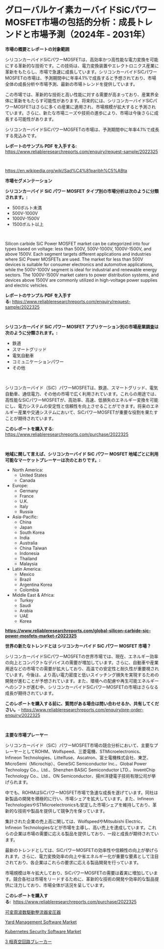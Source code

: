 <p><h1>グローバルケイ素カーバイドSiCパワーMOSFET市場の包括的分析：成長トレンドと市場予測（2024年 - 2031年）</h1></p><p><strong>市場の概要とレポートの対象範囲</strong></p>
<p><p>シリコンカーバイドSiCパワーMOSFETは、高効率かつ高性能な電力変換を可能にする革新的な技術です。この技術は、電力変換装置やエレクトロニクス産業に革新をもたらし、市場で急速に成長しています。シリコンカーバイドSiCパワーMOSFETの市場は、予測期間中に年率4.1%で成長すると予想されており、市場全体の成長分析や市場予測、最新の市場トレンドを提供しています。</p><p>この市場では、革新的な技術と高い性能に対する需要が高まっており、産業界全体に革新をもたらす可能性があります。将来的には、シリコンカーバイドSiCパワーMOSFETはさらに多くの産業に適用され、市場規模が拡大すると予測されています。さらに、新たな市場ニーズや技術の進歩により、市場は今後さらに成長する可能性があります。</p><p>シリコンカーバイドSiCパワーMOSFETの市場は、予測期間中に年率4.1%で成長する見込みです。</p></p>
<p><strong>レポートのサンプル PDF を入手する:</strong> <a href="https://www.reliableresearchreports.com/enquiry/request-sample/2022325">https://www.reliableresearchreports.com/enquiry/request-sample/2022325</a></p>
<p>&nbsp;</p>
<p><a href="https://en.wikipedia.org/wiki/Sad%C4%81paribh%C5%ABta">https://en.wikipedia.org/wiki/Sad%C4%81paribh%C5%ABta</a></p>
<p><strong>市場セグメンテーション</strong></p>
<p><strong>シリコンカーバイド SiC パワー MOSFET タイプ別の市場分析は次のように分類されます。:</strong></p>
<p><ul><li>500ボルト未満</li><li>500V-1000V</li><li>1000V-1500V</li><li>1500ボルト以上</li></ul></p>
<p>&nbsp;</p>
<p><p>Silicon carbide SiC Power MOSFET market can be categorized into four types based on voltage: less than 500V, 500V-1000V, 1000V-1500V, and above 1500V. Each segment targets different applications and industries where SiC Power MOSFETs are used. The market for less than 500V devices is suitable for consumer electronics and automotive applications, while the 500V-1000V segment is ideal for industrial and renewable energy sectors. The 1000V-1500V market caters to power distribution systems, and devices above 1500V are commonly utilized in high-voltage power supplies and electric vehicles.</p></p>
<p><strong>レポートのサンプル PDF を入手する:</strong>&nbsp;<a href="https://www.reliableresearchreports.com/enquiry/request-sample/2022325">https://www.reliableresearchreports.com/enquiry/request-sample/2022325</a></p>
<p>&nbsp;</p>
<p><strong> シリコンカーバイド SiC パワー MOSFET アプリケーション別の市場産業調査は次のように分類されます。:</strong></p>
<p><ul><li>鉄道</li><li>スマートグリッド</li><li>電気自動車</li><li>コミュニケーションパワー</li><li>その他</li></ul></p>
<p>&nbsp;</p>
<p><p>シリコンカーバイド（SiC）パワーMOSFETは、鉄道、スマートグリッド、電気自動車、通信電力、その他の市場で広く利用されています。これらの用途では、高性能なSiCパワーMOSFETが、高効率、高速、低損失のエネルギー変換を可能にし、電力システムの安定性と信頼性を向上させることができます。将来のエネルギー産業や交通システムにおいて、SiCパワーMOSFETが重要な役割を果たすことが期待されています。</p></p>
<p><strong>このレポートを購入する:</strong>&nbsp; <a href="https://www.reliableresearchreports.com/purchase/2022325">https://www.reliableresearchreports.com/purchase/2022325</a></p>
<p>&nbsp;</p>
<p><strong>地域に関して言えば、シリコンカーバイド SiC パワー MOSFET 地域ごとに利用可能なマーケットプレーヤーは次のとおりです。:</strong></p>
<p><ul>
    <li>
        North America:
        <ul>
            <li>United States</li>
            <li>Canada</li>
        </ul>
    </li>
    <li>
        Europe:
        <ul>
            <li>Germany</li>
            <li>France</li>
            <li>U.K.</li>
            <li>Italy</li>
            <li>Russia</li>
        </ul>
    </li>
    <li>
        Asia-Pacific:
        <ul>
            <li>China</li>
            <li>Japan</li>
            <li>South Korea</li>
            <li>India</li>
            <li>Australia</li>
            <li>China Taiwan</li>
            <li>Indonesia</li>
            <li>Thailand</li>
            <li>Malaysia</li>
        </ul>
    </li>
    <li>
        Latin America:
        <ul>
            <li>Mexico</li>
            <li>Brazil</li>
            <li>Argentina Korea</li>
            <li>Colombia</li>
        </ul>
    </li>
    <li>
        Middle East & Africa:
        <ul>
            <li>Turkey</li>
            <li>Saudi</li>
            <li>Arabia</li>
            <li>UAE</li>
            <li>Korea</li>
        </ul>
    </li>
    </ul></p>
<p><strong><a href="https://www.reliableresearchreports.com/global-silicon-carbide-sic-power-mosfets-market-r2022325">https://www.reliableresearchreports.com/global-silicon-carbide-sic-power-mosfets-market-r2022325</a></strong>&nbsp;</p>
<p><strong>世界の新たなトレンドとは シリコンカーバイド SiC パワー MOSFET 市場？</strong></p>
<p><p>シリコンカーバイドSiCパワーMOSFETの世界市場では、現在、エネルギー効率の向上とコンパクトなデバイスの需要が増加しています。さらに、自動車や産業用途などの市場での需要が拡大しており、高温での安定性と耐久性が重要視されています。今後は、より高い電力密度と低いスイッチング損失を実現するための開発が進むことが予想されています。また、環境への配慮や再生可能エネルギーへのシフトが進む中、シリコンカーバイドSiCパワーMOSFETの市場はさらなる成長が期待されています。</p></p>
<p><strong>このレポートを購入する前に、質問がある場合は問い合わせるか、共有してください。</strong>- <a href="https://www.reliableresearchreports.com/enquiry/pre-order-enquiry/2022325">https://www.reliableresearchreports.com/enquiry/pre-order-enquiry/2022325</a></p>
<p>&nbsp;</p>
<p><strong>主要な市場プレーヤー</strong></p>
<p><p>シリコンカーバイド（SiC）パワーMOSFET市場の競合分析において、主要なプレーヤーとしてROHM、Wolfspeed、三菱電機、STMicroelectronics、Infineon Technologies、Littelfuse、Ascatron、富士電機株式会社、東芝、MicroSemi（Microchip）、GeneSiC Semiconductor Inc.、Global Power Technology Co.、Ltd.、Shenzhen BASiC Semiconductor LTD.、InventChip Technology Co.、Ltd.、ON Semiconductor、揚州洋捷電子技術有限公司が挙げられます。 </p><p>中でも、ROHMはSiCパワーMOSFET市場で急速な成長を遂げています。同社は新製品の開発を積極的に行い、市場シェアを拡大しています。また、Infineon TechnologiesやSTMicroelectronicsも安定した市場シェアを維持しており、革新的な技術や製品を提供して競争力を保っています。</p><p>集計された企業の売上高に関しては、WolfspeedやMitsubishi Electric、Infineon Technologiesなどが市場を主導し、高い売上を達成しています。これらの企業は市場の需要に応える製品を提供しており、一段と成長が期待されています。</p><p>最新のトレンドとしては、SiCパワーMOSFETの効率性や信頼性の向上が挙げられます。さらに、電力変換効率の向上や省エネルギー化が重要な要素として注目されており、各企業はこれらの要求に応える製品開発を行っています。</p><p>市場規模は年々拡大しており、SiCパワーMOSFETの需要は着実に増加しています。競合各社は市場をリードするために、革新的な技術の開発や効率的な製品提供に注力しており、市場全体が活況を呈しています。</p></p>
<p><strong>このレポートを購入する:</strong>&nbsp;&nbsp;<a href="https://www.reliableresearchreports.com/purchase/2022325">https://www.reliableresearchreports.com/purchase/2022325</a></p>
<p><p><a href="https://github.com/MosesSpinka1914/Market-Research-Report-List-2/blob/main/1843394179599.md">可変周波数駆動整流器変圧器</a></p><p><a href="https://github.com/yadanielu/Market-Research-Report-List-1/blob/main/yard-management-software-market.md">Yard Management Software Market</a></p><p><a href="https://github.com/AnnChovey2023/Market-Research-Report-List-1/blob/main/kubernetes-security-software-market.md">Kubernetes Security Software Market</a></p><p><a href="https://github.com/bevdtkn4419963/Market-Research-Report-List-3/blob/main/7628363179598.md">3 相真空回路ブレーカー</a></p></p>